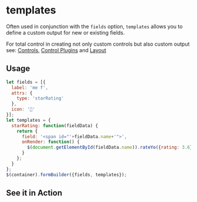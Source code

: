 # templates
Often used in conjunction with the `fields` option, `templates` allows you to define a custom output for new or existing fields.

For total control in creating not only custom controls but also custom output see: [Controls](https://formbuilder.online/docs/formBuilder/controls/), [Control Plugins](https://formbuilder.online/docs/formBuilder/control-plugins/) and [Layout](https://formbuilder.online/docs/formBuilder/overview/#layouts)

## Usage
```javascript
let fields = [{
  label: 'me f',
  attrs: {
    type: 'starRating'
  },
  icon: '🌟'
}];
let templates = {
  starRating: function(fieldData) {
    return {
      field: '<span id="'+fieldData.name+'">',
      onRender: function() {
        $(document.getElementById(fieldData.name)).rateYo({rating: 3.6});
      }
    };
  }
};
$(container).formBuilder({fields, templates});
```
## See it in Action
<p data-height="525" data-theme-id="22927" data-embed-version="2" data-slug-hash="PmPByP" data-default-tab="result" data-user="kevinchappell" class="codepen"></p>
